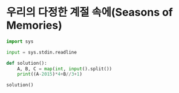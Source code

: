 # 우리의 다정한 계절 속에(Seasons of Memories)

```python
import sys

input = sys.stdin.readline

def solution():
    A, B, C = map(int, input().split())
    print((A-2015)*4+B//3+1)

solution()
```

